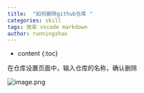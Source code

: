 ```yaml
---
title:  "如何删除github仓库 "
categories: skill
tags: 效率 vscode markdown
author: runningshao
---
```


* content
{:toc}

在仓库设置页面中，输入仓库的名称，确认删除

![image.png](https://i.loli.net/2019/11/18/7yIQ2keYAa4vZgd.png)

